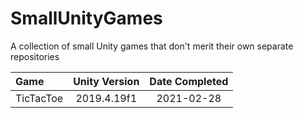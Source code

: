 # SmallUnityGames
A collection of small Unity games that don't merit their own separate repositories

| Game      | Unity Version | Date Completed          |
| :-------- | :-----------: | :---------------------: |
| TicTacToe | 2019.4.19f1   | 2021-02-28              |
